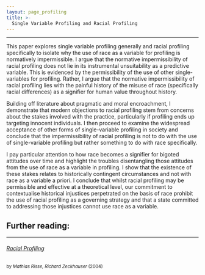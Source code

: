 ```yaml
---
layout: page_profiling
title: >- 
  Single Variable Profiling and Racial Profiling
---
```


<hr class="solid">

This paper explores single variable profiling generally and racial profiling specifically to isolate why the use of race as a variable for profiling is normatively impermissible. I argue that the normative impermissibility of racial profiling does not lie in its instrumental unsuitability as a predictive variable. This is evidenced by the permissibility of the use of other single-variables for profiling. Rather, I argue that the normative impermissibility of racial profiling lies with the painful history of the misuse of race (specifically racial differences) as a signifier for human value throughout history.

Building off literature about pragmatic and moral encroachment, I demonstrate that modern objections to racial profiling stem from concerns about the stakes involved with the practice, particularly if profiling ends up targeting innocent individuals. I then proceed to examine the widespread acceptance of other forms of single-variable profiling in society and conclude that the impermissibility of racial profiling is not to do with the use of single-variable profiling but rather something to do with race specifically.

I pay particular attention to how race becomes a signifier for bigoted attitudes over time and highlight the troubles disentangling those attitudes from the use of race as a variable in profiling. I show that the existence of these stakes relates to historically contingent circumstances and not with race as a variable a priori. I conclude that whilst racial profiling may be permissible and effective at a theoretical level, our commitment to contextualise historical injustices perpetrated on the basis of race prohibit the use of racial profiling as a governing strategy and that a state committed to addressing those injustices cannot use race as a variable.

<h2>
  Further reading:
</h2>

<hr class="solid">

<div class="imageflex">
    <h6>
      <a href="https://onlinelibrary.wiley.com/doi/10.1111/j.1088-4963.2004.00009.x">
        Racial Profiling
      </a>
    </h6>
    <small>
      by <em>Mathias Risse, Richard Zeckhauser</em> (2004)
    </small>
</div>
